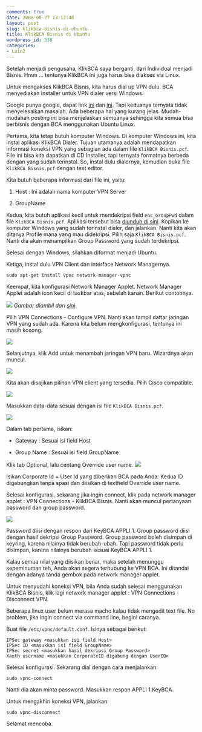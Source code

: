 ```yaml
---
comments: true
date: 2008-08-27 13:12:48
layout: post
slug: klikbca-bisnis-di-ubuntu
title: KlikBCA Bisnis di Ubuntu
wordpress_id: 338
categories:
- Lain2
---
```


Setelah menjadi pengusaha, KlikBCA saya berganti, dari Individual menjadi Bisnis. Hmm ... tentunya KlikBCA ini juga harus bisa diakses via Linux. 

Untuk mengakses KlikBCA Bisnis, kita harus dial up VPN dulu. BCA menyediakan installer untuk VPN dialer versi Windows. 

Google punya google, dapat link [ini](http://blogindra.sanjaya.org/2007/01/menggunakan-klikbca-bisnis-di-ubuntu.html) dan [ini](http://linux.or.id/node/1418). Tapi keduanya ternyata tidak menyelesaikan masalah. Ada beberapa hal yang kurang jelas. Mudah-mudahan posting ini bisa menjelaskan semuanya sehingga kita semua bisa berbisnis dengan BCA menggunakan Ubuntu Linux. 



Pertama, kita tetap butuh komputer Windows. Di komputer Windows ini, kita instal aplikasi KlikBCA Dialer. Tujuan utamanya adalah mendapatkan informasi koneksi VPN yang sebagian ada dalam file `KlikBCA Bisnis.pcf`. File ini bisa kita dapatkan di CD Installer, tapi ternyata formatnya berbeda dengan yang sudah terinstal. So, instal dulu dialernya, kemudian buka file `KlikBCA Bisnis.pcf` dengan text editor. 

Kita butuh beberapa informasi dari file ini, yaitu: 



	
  1. Host : Ini adalah nama komputer VPN Server

	
  2. GroupName



Kedua, kita butuh aplikasi kecil untuk mendekripsi field `enc_GroupPwd` dalam file `KlikBCA Bisnis.pcf`. Aplikasi tersebut bisa [diunduh di sini](http://newgre.net/passwordrevealer). Kopikan ke komputer Windows yang sudah terinstal dialer, dan jalankan. Nanti kita akan ditanya Profile mana yang mau didekripsi. Pilih saja `KlikBCA Bisnis.pcf`. Nanti dia akan menampilkan Group Password yang sudah terdekripsi. 

Selesai dengan Windows, silahkan diformat menjadi Ubuntu. 

Ketiga, instal dulu VPN Client dan interface Network Managernya. 

    
    sudo apt-get install vpnc network-manager-vpnc







Keempat, kita konfigurasi Network Manager Applet. Network Manager Applet adalah icon kecil di taskbar atas, sebelah kanan. Berikut contohnya. 

[![](http://endy.artivisi.com/blog/wp-content/uploads/2008/08/netman-applet.png)](http://endy.artivisi.com/blog/wp-content/uploads/2008/08/netman-applet.png)
_Gambar diambil dari [sini](http://www.gnome.org/projects/NetworkManager/)_. 

Pilih VPN Connections - Configure VPN. Nanti akan tampil daftar jaringan VPN yang sudah ada. Karena kita belum mengkonfigurasi, tentunya ini masih kosong. 

[![](http://endy.artivisi.com/blog/wp-content/uploads/2008/08/add-vpn.png)](http://endy.artivisi.com/blog/wp-content/uploads/2008/08/add-vpn.png)

Selanjutnya, klik Add untuk menambah jaringan VPN baru. Wizardnya akan muncul. 

[![](http://endy.artivisi.com/blog/wp-content/uploads/2008/08/01-create-vpn.png)](http://endy.artivisi.com/blog/wp-content/uploads/2008/08/01-create-vpn.png)

Kita akan disajikan pilihan VPN client yang tersedia. Pilih Cisco compatible. 

[![](http://endy.artivisi.com/blog/wp-content/uploads/2008/08/02-choose-protocol.png)](http://endy.artivisi.com/blog/wp-content/uploads/2008/08/02-choose-protocol.png)

Masukkan data-data sesuai dengan isi file `KlikBCA Bisnis.pcf`. 

[![](http://endy.artivisi.com/blog/wp-content/uploads/2008/08/02a-gateway.png)](http://endy.artivisi.com/blog/wp-content/uploads/2008/08/02a-gateway.png)

Dalam tab pertama, isikan: 



	
  * Gateway : Sesuai isi field Host

	
  * Group Name : Sesuai isi field GroupName







Klik tab Optional, lalu centang Override user name. 
[![](http://endy.artivisi.com/blog/wp-content/uploads/2008/08/02b-username.png)](http://endy.artivisi.com/blog/wp-content/uploads/2008/08/02b-username.png)

Isikan Corporate Id + User Id yang diberikan BCA pada Anda. Kedua ID digabungkan tanpa spasi dan diisikan di textfield Override user name. 

Selesai konfigurasi, sekarang jika ingin connect, klik pada network manager applet : VPN Connections - KlikBCA Bisnis. Nanti akan muncul pertanyaan password dan group password. 

[![](http://endy.artivisi.com/blog/wp-content/uploads/2008/08/04-authenticate-vpn.png)](http://endy.artivisi.com/blog/wp-content/uploads/2008/08/04-authenticate-vpn.png)

Password diisi dengan respon dari KeyBCA APPLI 1. Group password diisi dengan hasil dekripsi Group Password. Group password boleh disimpan di keyring, karena nilainya tidak berubah-ubah. Tapi password tidak perlu disimpan, karena nilainya berubah sesuai KeyBCA APPLI 1.

Kalau semua nilai yang diisikan benar, maka setelah menunggu sepeminuman teh, Anda akan segera terhubung ke VPN BCA. Ini ditandai dengan adanya tanda gembok pada network manager applet.

Untuk menyudahi koneksi VPN, bila Anda sudah selesai menggunakan KlikBCA Bisnis, klik lagi network manager applet : VPN Connections - Disconnect VPN. 

Beberapa linux user belum merasa macho kalau tidak mengedit text file. No problem, jika ingin connect via command line, begini caranya. 

Buat file `/etc/vpnc/default.conf`. Isinya sebagai berikut: 

    
    
    IPSec gateway <masukkan isi field Host>
    IPSec ID <masukkan isi field GroupName>
    IPSec secret <masukkan hasil dekripsi Group Password>
    Xauth username <masukkan CorporateID digabung dengan UserID>
    







Selesai konfigurasi. Sekarang dial dengan cara menjalankan: 

    
    sudo vpnc-connect





Nanti dia akan minta password. Masukkan respon APPLI 1 KeyBCA. 

Untuk mengakhiri koneksi VPN, jalankan: 

    
    sudo vpnc-disconnect





Selamat mencoba.
